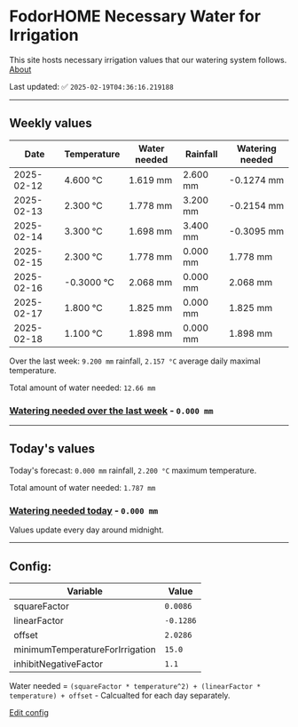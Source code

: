 # FodorHOME Necessary Water for Irrigation

This site hosts necessary irrigation values that our watering system follows. [About](https://github.com/redyau/irrigation)

Last updated: ✅ `2025-02-19T04:36:16.219188`

---

## Weekly values

| Date | Temperature | Water needed | Rainfall | Watering needed |
|-----|-----|-----|-----|-----|
| 2025-02-12 | 4.600 °C | 1.619 mm | 2.600 mm | -0.1274 mm |
| 2025-02-13 | 2.300 °C | 1.778 mm | 3.200 mm | -0.2154 mm |
| 2025-02-14 | 3.300 °C | 1.698 mm | 3.400 mm | -0.3095 mm |
| 2025-02-15 | 2.300 °C | 1.778 mm | 0.000 mm | 1.778 mm |
| 2025-02-16 | -0.3000 °C | 2.068 mm | 0.000 mm | 2.068 mm |
| 2025-02-17 | 1.800 °C | 1.825 mm | 0.000 mm | 1.825 mm |
| 2025-02-18 | 1.100 °C | 1.898 mm | 0.000 mm | 1.898 mm |


Over the last week: `9.200 mm` rainfall, `2.157 °C` average daily maximal temperature.

Total amount of water needed: `12.66 mm`

### [Watering needed over the last week](lastweek.txt) - `0.000 mm`

---

## Today's values

Today's forecast: `0.000 mm` rainfall, `2.200 °C` maximum temperature.

Total amount of water needed: `1.787 mm`

### [Watering needed today](today.txt) - `0.000 mm`

Values update every day around midnight.

---

## Config:

| Variable | Value |
|-----|-----|
| squareFactor | `0.0086` |
| linearFactor | `-0.1286` |
| offset | `2.0286` |
| minimumTemperatureForIrrigation | `15.0` |
| inhibitNegativeFactor | `1.1` |

Water needed = `(squareFactor * temperature^2) + (linearFactor * temperature) + offset` - Calcualted for each day separately.

[Edit config](https://github.com/RedyAu/irrigation/edit/main/config.json)
